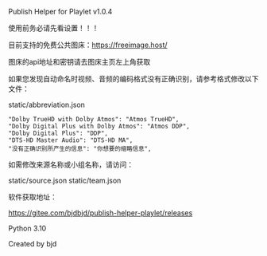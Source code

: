 Publish Helper for Playlet v1.0.4

使用前务必请先看设置！！！

目前支持的免费公共图床：https://freeimage.host/

图床的api地址和密钥请去图床主页左上角获取

如果您发现自动命名时视频、音频的编码格式没有正确识别，请参考格式修改以下文件：

static/abbreviation.json

    "Dolby TrueHD with Dolby Atmos": "Atmos TrueHD",
    "Dolby Digital Plus with Dolby Atmos": "Atmos DDP",
    "Dolby Digital Plus": "DDP",
    "DTS-HD Master Audio": "DTS-HD MA",
    "没有正确识别所产生的信息": "你想要的缩略信息",

如需修改来源名称或小组名称，请访问：

static/source.json
static/team.json

软件获取地址：

https://gitee.com/bjdbjd/publish-helper-playlet/releases

Python 3.10

Created by bjd